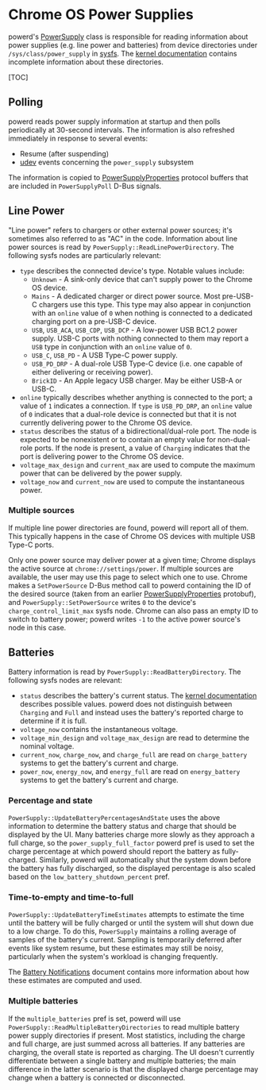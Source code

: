 # Chrome OS Power Supplies

powerd's [PowerSupply] class is responsible for reading information about power
supplies (e.g. line power and batteries) from device directories under
`/sys/class/power_supply` in [sysfs]. The [kernel documentation] contains
incomplete information about these directories.

[TOC]

## Polling

powerd reads power supply information at startup and then polls periodically at
30-second intervals. The information is also refreshed immediately in response
to several events:

*   Resume (after suspending)
*   [udev] events concerning the `power_supply` subsystem

The information is copied to [PowerSupplyProperties] protocol buffers that are
included in `PowerSupplyPoll` D-Bus signals.

## Line Power

"Line power" refers to chargers or other external power sources; it's sometimes
also referred to as "AC" in the code. Information about line power sources is
read by `PowerSupply::ReadLinePowerDirectory`. The following sysfs nodes are
particularly relevant:

*   `type` describes the connected device's type. Notable values include:
    *   `Unknown` - A sink-only device that can't supply power to the Chrome OS
        device.
    *   `Mains` - A dedicated charger or direct power source. Most pre-USB-C
        chargers use this type. This type may also appear in conjunction with an
        `online` value of `0` when nothing is connected to a dedicated charging
        port on a pre-USB-C device.
    *   `USB`, `USB_ACA`, `USB_CDP`, `USB_DCP` - A low-power USB BC1.2 power
        supply. USB-C ports with nothing connected to them may report a `USB`
        type in conjunction with an `online` value of `0`.
    *   `USB_C`, `USB_PD` - A USB Type-C power supply.
    *   `USB_PD_DRP` - A dual-role USB Type-C device (i.e. one capable of either
        delivering or receiving power).
    *   `BrickID` - An Apple legacy USB charger. May be either USB-A or USB-C.
*   `online` typically describes whether anything is connected to the port; a
    value of `1` indicates a connection. If `type` is `USB_PD_DRP`, an `online`
    value of `0` indicates that a dual-role device is connected but that it is
    not currently delivering power to the Chrome OS device.
*   `status` describes the status of a bidirectional/dual-role port. The node is
    expected to be nonexistent or to contain an empty value for non-dual-role
    ports. If the node is present, a value of `Charging` indicates that the port
    is delivering power to the Chrome OS device.
*   `voltage_max_design` and `current_max` are used to compute the maximum power
    that can be delivered by the power supply.
*   `voltage_now` and `current_now` are used to compute the instantaneous power.

### Multiple sources

If multiple line power directories are found, powerd will report all of them.
This typically happens in the case of Chrome OS devices with multiple USB Type-C
ports.

Only one power source may deliver power at a given time; Chrome displays the
active source at `chrome://settings/power`. If multiple sources are available,
the user may use this page to select which one to use. Chrome makes a
`SetPowerSource` D-Bus method call to powerd containing the ID of the desired
source (taken from an earlier [PowerSupplyProperties] protobuf), and
`PowerSupply::SetPowerSource` writes `0` to the device's
`charge_control_limit_max` sysfs node. Chrome can also pass an empty ID to
switch to battery power; powerd writes `-1` to the active power source's node in
this case.

## Batteries

Battery information is read by `PowerSupply::ReadBatteryDirectory`. The
following sysfs nodes are relevant:

*   `status` describes the battery's current status. The [kernel documentation]
    describes possible values. powerd does not distinguish between `Charging`
    and `Full` and instead uses the battery's reported charge to determine if it
    is full.
*   `voltage_now` contains the instantaneous voltage.
*   `voltage_min_design` and `voltage_max_design` are read to determine the
    nominal voltage.
*   `current_now`, `charge_now`, and `charge_full` are read on `charge_battery`
    systems to get the battery's current and charge.
*   `power_now`, `energy_now`, and `energy_full` are read on `energy_battery`
    systems to get the battery's current and charge.

### Percentage and state

`PowerSupply::UpdateBatteryPercentagesAndState` uses the above information to
determine the battery status and charge that should be displayed by the UI. Many
batteries charge more slowly as they approach a full charge, so the
`power_supply_full_factor` powerd pref is used to set the charge percentage at
which powerd should report the battery as fully-charged. Similarly, powerd will
automatically shut the system down before the battery has fully discharged, so
the displayed percentage is also scaled based on the
`low_battery_shutdown_percent` pref.

### Time-to-empty and time-to-full

`PowerSupply::UpdateBatteryTimeEstimates` attempts to estimate the time until
the battery will be fully charged or until the system will shut down due to a
low charge. To do this, `PowerSupply` maintains a rolling average of samples of
the battery's current. Sampling is temporarily deferred after events like system
resume, but these estimates may still be noisy, particularly when the system's
workload is changing frequently.

The [Battery Notifications] document contains more information about how these
estimates are computed and used.

### Multiple batteries

If the `multiple_batteries` pref is set, powerd will use
`PowerSupply::ReadMultipleBatteryDirectories` to read multiple battery power
supply directories if present. Most statistics, including the charge and full
charge, are just summed across all batteries. If any batteries are charging, the
overall state is reported as charging. The UI doesn't currently differentiate
between a single battery and multiple batteries; the main difference in the
latter scenario is that the displayed charge percentage may change when a
battery is connected or disconnected.

[PowerSupply]: https://chromium.googlesource.com/chromiumos/platform2/+/HEAD/power_manager/powerd/system/power_supply.h
[sysfs]: https://en.wikipedia.org/wiki/Sysfs
[kernel documentation]: https://www.kernel.org/doc/Documentation/ABI/testing/sysfs-class-power
[udev]: https://en.wikipedia.org/wiki/Udev
[PowerSupplyProperties]: https://chromium.googlesource.com/chromiumos/platform/system_api/+/HEAD/dbus/power_manager/power_supply_properties.proto
[Battery Notifications]: battery_notifications.md
